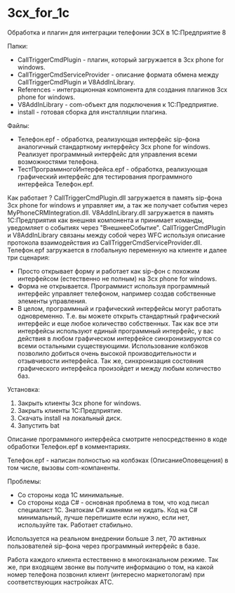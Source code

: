 # 3cx_for_1c
Обработка и плагин для интеграции телефонии 3CX в 1С:Предприятие 8

Папки:
 - CallTriggerCmdPlugin - плагин, который загружается в 3cx phone for windows.
 - CallTriggerCmdServiceProvider - описание формата обмена между CallTriggerCmdPlugin и V8AddInLibrary.
 - References - интеграционная компонента для создания плагинов 3cx phone for windows.
 - V8AddInLibrary - com-объект для подключения к 1С:Предприятие.
 - install - готовая сборка для инсталляции плагина.
 
 Файлы:
 - Телефон.epf - обработка, реализующая интерфейс sip-фона аналогичный стандартному интерфейсу 3cx phone for windows. Реализует программный интерфейс для управления всеми возможностями телефона.
 - ТестПрограммногоИнтерфейса.epf - обработка, реализующая графический интерфейс для тестирования программного интерфейса Телефон.epf.

Как работает ?
 CallTriggerCmdPlugin.dll загружается в память sip-фона 3cx phone for windows и управляет им, а так же получает события через MyPhoneCRMIntegration.dll. V8AddInLibrary.dll загружается в память 1С:Предприятия как внешняя компонента и принимает команды, уведомляет о событиях через "ВнешнееСобытие". CallTriggerCmdPlugin и V8AddInLibrary связаны между собой через WFC используя описание протокола взаимодействия из CallTriggerCmdServiceProvider.dll. 
  Телефон.epf загружается в глобальную переменную на клиенте и далее три сценария:
  - Просто открывает форму и работает как sip-фон с похожим интерфейсом (естественно не полным) на 3cx phone for windows.
  - Форма не открывается. Программист используя программный интерфейс управляет телефоном, например создав собственные элементы управления.
  - В целом, программный и графический интерфейсы могут работать одновременно. Т.е. вы можете открыть стандартный графический интерфейс и еще любое количество собственных. Так как все эти интерфейсы используют единый программный интерфейс, у вас действия в любом графическом интерфейсе синхронизируются со всеми остальными существующими. Использование колбэков позволило добиться очень высокой производительности и отзывчивости интерфейса. Так же, синхронизация состояния графического интерфейса произойдет и между любым количество баз.

Установка:
 1. Закрыть клиенты 3cx phone for windows.
 2. Закрыть клиенты 1С:Предприятие.
 3. Скачать install на локальный диск.
 4. Запустить bat
 
 Описание программного интерфейса смотрите непосредственно в коде обработки Телефон.epf в комментариях. 
 
 Телефон.epf - написан полностью на колбэках (ОписаниеОповещения) в том числе, вызовы com-компаненты.
 
 Проблемы:
  - Со стороны кода 1С минимальные.
  - Со стороны кода C# - основная проблема в том, что код писал специалист 1С. Знатокам C# камнями не кидать. Код на C# минимальный, лучше перепишите если нужно, если нет, используйте так. Работает стабильно.
  
  Используется на реальном внедрении больше 3 лет, 70 активных пользователей sip-фона через программный интерфейс в базе.
  
  Работа каждого клиента естественно в многоканальном режиме. Так же, при входящем звонке вы получите информацию о том, на какой номер телефона позвонил клиент (интересно маркетологам) при соответствующих настройках АТС.
